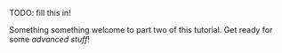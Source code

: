 TODO: fill this in!

Something something welcome to part two of this tutorial. Get ready for some *advanced stuff*!
